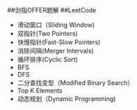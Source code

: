 ##剑指OFFER题解
##LeetCode
- 滑动窗口（Sliding Window)
- 双指针(Two Pointers)
- 快慢指针(Fast-Slow Pointers)
- 消除间隔(Merger Intervals)
- 循环排序(Cyclic Sort)
- BFS
- DFS
- 二分查找变型（Modified Binary Search）
- Top K Elements
- 动态规划（Dynamic Programming)

